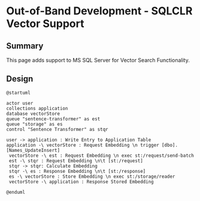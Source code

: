 # Out-of-Band Development - SQLCLR Vector Support

## Summary

This page adds support to MS SQL Server for Vector Search Functionality.

## Design

```plantuml
@startuml

actor user
collections application
database vectorStore
queue "sentence-transformer" as est
queue "storage" as es
control "Sentence Transformer" as stqr

user -> application : Write Entry to Application Table
application -\ vectorStore : Request Embedding \n trigger [dbo].[Names_UpdateInsert]
 vectorStore -\ est : Request Embedding \n exec st:/request/send-batch
 est -\ stqr : Request Embedding \n\t [st:/request]
 stqr -> stqr: Calculate Embedding 
 stqr -\ es : Response Embedding \n\t [st:/response]
 es -\ vectorStore : Store Embedding \n exec st:/storage/reader
 vectorStore -\ application : Response Stored Embedding

@enduml
```
